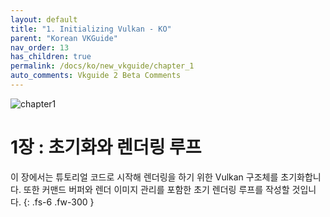 ```yaml
---
layout: default
title: "1. Initializing Vulkan - KO"
parent: "Korean VKGuide"
nav_order: 13
has_children: true
permalink: /docs/ko/new_vkguide/chapter_1
auto_comments: Vkguide 2 Beta Comments
---
```

![chapter1]({{site.baseurl}}/diagrams/chapter1.png)
# 1장 : 초기화와 렌더링 루프

이 장에서는 튜토리얼 코드로 시작해 렌더링을 하기 위한 Vulkan 구조체를 초기화합니다. 또한 커맨드 버퍼와 렌더 이미지 관리를 포함한 초기 렌더링 루프를 작성할 것입니다.
{: .fs-6 .fw-300 }

